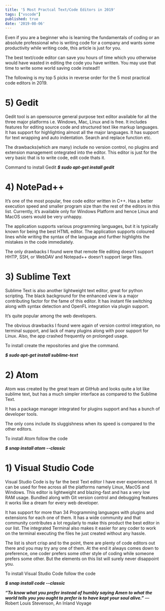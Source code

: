 ```yaml
---
title: '5 Most Practcal Text/Code Editors in 2019'
tags: ["vscode"]
published: true
date: '2019-08-06'
---
```

Even if you are a beginner who is learning the fundamentals of coding or an absolute professional who is writing code for a company and wants some productivity while writing code, this article is just for you.

The best text/code editor can save you hours of time which you otherwise would have wasted in editing the code you have written. You may use that time to write some world saving code instead!!

The following is my top 5 picks in reverse order for the 5 most practical code editors in 2019.

<h1>5) Gedit</h1>

Gedit tool is an opensource general purpose text editor available for all the three major platforms i.e. Windows, Mac, Linux and is free. It includes features for editing source code and structured text like markup languages. It has support for highlighting almost all the major languages. It has support for text wrapping and auto indentation. Search and replace function etc.

The drawbacks(which are many) include no version control, no plugins and extension management ontegrated into the editor. This editor is just for the very basic that is to write code, edit code thats it.

Command to install Gedit
<b><i>$ sudo apt-get install gedit</i></b>

<h1>4) NotePad++</h1>
It’s one of the most popular, free code editor written in C++. Has a better execution speed and smaller program size than the rest of the editors in this list. Currently, it’s available only for Windows Platform and hence Linux and MacOS users would be very unhappy.

The application supports various programming languages, but it is typically known for being the best HTML editor. The application supports coloured lines while writing the syntax of the language and further highlights the mistakes in the code immediately.

The only drawbacks I found were that remote file editing doesn’t support HHTP, SSH, or WebDAV and Notepad++ doesn’t support large files.

<h1>3) Sublime Text</h1>

Sublime Text is also another lightweight text editor, great for python scripting. The black background for the enhanced view is a major contributing factor for the fame of this editor.
It has instant file switching along with syntax detection and OpenFL integration via plugin support.

It’s quite popular among the web developers.

The obvious drawbacks I found were again of version control integration, no terminal support, and lack of many plugins along with poor support for Linux. Also, the app crashed frequently on prolonged usage.

To install create the repositories and give the command.

<b><i>$ sudo apt-get install sublime-text</b></i>

<h1>2) Atom</h1>

Atom was created by the great team at GitHub and looks quite a lot like sublime text, but has a much simpler interface as compared to the Sublime Text.

It has a package manager integrated for plugins support and has a bunch of developer tools.

The only cons include its sluggishness when its speed is compared to the other editors.

To install Atom follow the code

<b><i>$ snap install atom --classic</b></i>

<h1>1) Visual Studio Code</h1>

Visual Studio Code is by far the best Text editor I have ever experienced. It can be used for free across all the platforms namely Linux, MacOS and Windows. This editor is lightweight and blazing-fast and has a very low RAM usage.
Bundled along with Git version control and debugging features it works like a dream for every web developer.

It has support for more than 34 Programming languages with plugins and extensions for each one of them. It has a wide community and that community contributes a lot regularly to make this product the best editor in our list. The integrated Terminal also makes it easier for any coder to work on the terminal executing the files he just created without any hassle.

The list is short crisp and to the point, there are plenty of code editors out there and you may try any one of them. At the end it always comes down to preference, one coder prefers some other style of coding while someone prefers some other. But the elements on this list will surely never disappoint you.

To install Visual Studio Code follow the code

<b><i>$ snap install code --classic</b></i>

<b><i>“To know what you prefer instead of humbly saying Amen to what the world tells you you ought to prefer is to have kept your soul alive.”</b></i> — Robert Louis Stevenson, An Inland Voyage